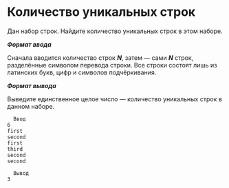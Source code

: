 Количество уникальных строк<a name="TOP"></a>
===================

Дан набор строк. Найдите количество уникальных строк в этом наборе.

***Формат ввода***

Сначала вводится количество строк ***N***, затем — сами ***N*** строк, разделённые символом перевода строки. Все строки состоят лишь из латинских букв, цифр и символов подчёркивания.

***Формат вывода***

Выведите единственное целое число — количество уникальных строк в данном наборе.

```
  Ввод
6
first
second
first
third
second
second
```


```
  Вывод
3
```
